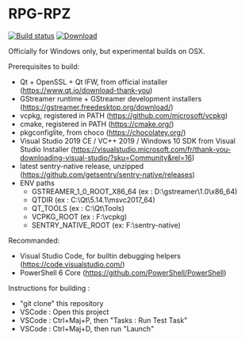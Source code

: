 # RPG-RPZ
[![Build status](https://ci.appveyor.com/api/projects/status/jfgl63a0p38h4ru7?svg=true)](https://ci.appveyor.com/project/Amphaal/rpgrpz)
[ ![Download](https://api.bintray.com/packages/amphaal/rpgrpz/rpgrpz-win/images/download.svg) ](https://dl.bintray.com/amphaal/rpgrpz/)

Officially for Windows only, but experimental builds on OSX.

Prerequisites to build:
- Qt + OpenSSL + Qt IFW, from official installer (https://www.qt.io/download-thank-you)
- GStreamer runtime + GStreamer development installers (https://gstreamer.freedesktop.org/download/)
- vcpkg, registered in PATH (https://github.com/microsoft/vcpkg)
- cmake, registered in PATH (https://cmake.org/)
- pkgconfiglite, from choco (https://chocolatey.org/)
- Visual Studio 2019 CE / VC++ 2019 / Windows 10 SDK from Visual Studio Installer (https://visualstudio.microsoft.com/fr/thank-you-downloading-visual-studio/?sku=Community&rel=16)
- latest sentry-native release, unzipped (https://github.com/getsentry/sentry-native/releases)
- ENV paths
    - GSTREAMER_1_0_ROOT_X86_64 (ex : D:\gstreamer\1.0\x86_64)
    - QTDIR (ex : C:\Qt\5.14.1\msvc2017_64)
    - QT_TOOLS (ex : C:\Qt\Tools)
    - VCPKG_ROOT (ex : F:\vcpkg)
    - SENTRY_NATIVE_ROOT (ex: F:\sentry-native)

Recommanded:
- Visual Studio Code, for builtin debugging helpers (https://code.visualstudio.com/)
- PowerShell 6 Core (https://github.com/PowerShell/PowerShell)

Instructions for building :
- "git clone" this repository
- VSCode : Open this project
- VSCode : Ctrl+Maj+P, then "Tasks : Run Test Task"
- VSCode : Ctrl+Maj+D, then run "Launch"